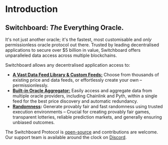 # Introduction

## Switchboard: _The_ Everything Oracle.

It's not just another oracle; it's the fastest, most customisable and _only_ permissionless oracle protocol out there. Trusted by leading decentralised applications to secure over $5 billion in value, Switchboard offers unparalleled data access across multiple blockchains.

Switchboard allows any decentralised application access to:

* [**A Vast Data Feed Library & Custom Feeds:**](https://ondemand.switchboard.xyz/solana/mainnet) Choose from thousands of existing price and data feeds, or effortlessly create your own – permissionlessly.
* [**Built-in Oracle Aggregator:**](https://ondemand.switchboard.xyz/aggregator) Easily access and aggregate data from multiple oracle providers, including Chainlink and Pyth, within a single feed for the best price discovery and automatic redundancy.
* [**Randomness**](../../product-documentation/randomness/)**:** Generate provably fair and fast randomness using trusted execution environments – Crucial for creating provably fair games, transparent lotteries, reliable prediction markets, and generally ensuring unbiased outcomes.

The Switchboard Protocol is [open-source](https://github.com/switchboard-xyz) and contributions are welcome. Our support team is available around the clock on [Discord](https://discord.gg/switchboardxyz).
